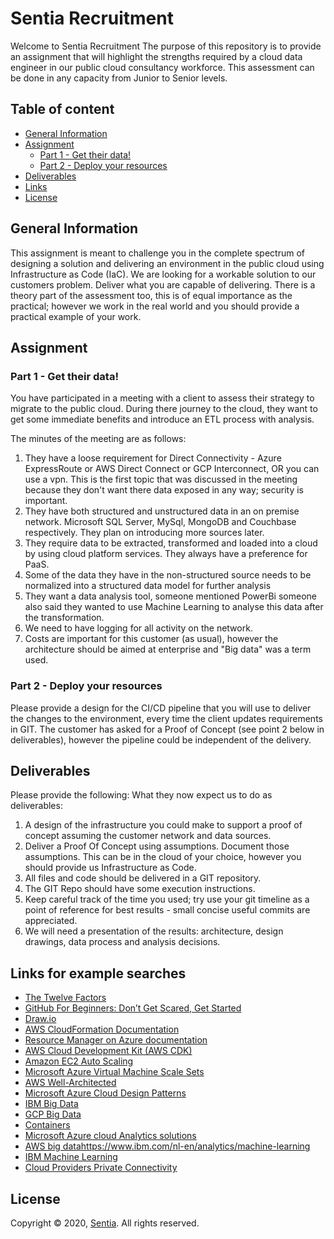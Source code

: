 # Sentia Recruitment
Welcome to Sentia Recruitment
The purpose of this repository is to provide an assignment that will highlight the strengths required by a cloud data engineer in our public cloud consultancy workforce. This assessment can be done in any capacity from Junior to Senior levels.
## Table of content
- [General Information](#general-information)
- [Assignment](#assignment)
    - [Part 1 - Get their data!](#part-1---Get-their-data!)
    - [Part 2 - Deploy your resources](#part-2---Deploy-your-resources)
- [Deliverables](#deliverables)
- [Links](#links)
- [License](#license)
## General Information
This assignment is meant to challenge you in the complete spectrum of designing a solution and delivering an environment in the public cloud using Infrastructure as Code (IaC).
We are looking for a workable solution to our customers problem. Deliver what you are capable of delivering. There is a theory part of the assessment too, this is of equal importance as the practical; however we work in the real world and you should provide a practical example of your work.

## Assignment
### Part 1 - Get their data!
You have participated in a meeting with a client to assess their strategy to migrate to the public cloud. During there journey to the cloud, they want to get some immediate benefits and introduce an ETL process with analysis.

The minutes of the meeting are as follows:

1) They have a loose requirement for Direct Connectivity - Azure ExpressRoute or AWS Direct Connect or GCP Interconnect, OR you can use a vpn. This is the first topic that was discussed in the meeting because they don't want there data exposed in any way; security is important.
2) They have both structured and unstructured data in an on premise network. Microsoft SQL Server, MySql, MongoDB and Couchbase respectively. They plan on introducing more sources later.
3) They require data to be extracted, transformed and loaded into a cloud by using cloud platform services. They always have a preference for PaaS.
4) Some of the data they have in the non-structured source needs to be normalized into a structured data model for further analysis
5) They want a data analysis tool, someone mentioned PowerBi someone also said they wanted to use Machine Learning to analyse this data after the transformation.
6) We need to have logging for all activity on the network.
7) Costs are important for this customer (as usual), however the architecture should be aimed at enterprise and "Big data" was a term used.

### Part 2 - Deploy your resources
Please provide a design for the CI/CD pipeline that you will use to deliver the changes to the environment, every time the client updates requirements in GIT.
The customer has asked for a Proof of Concept (see point 2 below in deliverables), however the pipeline could be independent of the delivery.

## Deliverables
Please provide the following:
What they now expect us to do as deliverables:
1) A design of the infrastructure you could make to support a proof of concept assuming the customer network and data sources.
2) Deliver a Proof Of Concept using assumptions. Document those assumptions. This can be in the cloud of your choice, however you should provide us Infrastructure as Code.
3) All files and code should be delivered in a GIT repository.
4) The GIT Repo should have some execution instructions.
5) Keep careful track of the time you used; try use your git timeline as a point of reference for best results - small concise useful commits are appreciated.
6) We will need a presentation of the results: architecture, design drawings, data process and analysis decisions.

## Links for example searches
- [The Twelve Factors](https://12factor.net/)
- [GitHub For Beginners: Don’t Get Scared, Get Started](https://readwrite.com/2013/09/30/understanding-github-a-journey-for-beginners-part-1/)
- [Draw.io](https://www.draw.io/)
- [AWS CloudFormation Documentation](https://docs.aws.amazon.com/cloudformation/index.html)
- [Resource Manager on Azure documentation](https://docs.microsoft.com/en-us/azure/azure-resource-manager/)
- [AWS Cloud Development Kit (AWS CDK)](https://github.com/aws/aws-cdk)
- [Amazon EC2 Auto Scaling](https://aws.amazon.com/ec2/autoscaling/?sc_channel=ba&sc_campaign=autoscaling-ec2-button&sc_medium=button&sc_country=global&sc_geo=global&sc_outcome=aware)
- [Microsoft Azure Virtual Machine Scale Sets](https://docs.microsoft.com/en-us/azure/virtual-machine-scale-sets/overview?toc=%2Fazure%2Fvirtual-machines%2Flinux%2Ftoc.json)
- [AWS Well-Architected](https://aws.amazon.com/architecture/well-architected/)
- [Microsoft Azure Cloud Design Patterns](https://docs.microsoft.com/en-us/azure/architecture/patterns/)
- [IBM Big Data](https://www.ibm.com/nl-en/it-infrastructure/solutions/big-data)
- [GCP Big Data](https://cloud.google.com/what-is-big-data)
- [Containers](https://www.docker.com/resources/what-container)
- [Microsoft Azure cloud Analytics solutions](https://docs.microsoft.com/en-us/azure/architecture/solution-ideas/articles/advanced-analytics-on-big-data)
- [AWS big data](https://aws.amazon.com/big-data/datalakes-and-analytics/)https://www.ibm.com/nl-en/analytics/machine-learning
- [IBM Machine Learning](https://www.ibm.com/nl-en/analytics/machine-learning)
- [Cloud Providers Private Connectivity](https://www.megaport.com/blog/comparing-cloud-providers-private-connectivity/)
## License
Copyright © 2020, [Sentia](https://sentia.com). All rights reserved.
